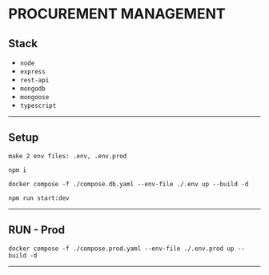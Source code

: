 # PROCUREMENT MANAGEMENT

## Stack

- `node`
- `express`
- `rest-api`
- `mongodb`
- `mongoose`
- `typescript`

---

## Setup

`make 2 env files: .env, .env.prod`

```
npm i
```

```
docker compose -f ./compose.db.yaml --env-file ./.env up --build -d
```

```
npm run start:dev
```

---

## RUN - Prod

```
docker compose -f ./compose.prod.yaml --env-file ./.env.prod up --build -d
```

---
